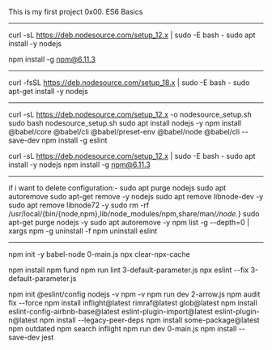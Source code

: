 This is my first project 0x00. ES6 Basics
_____________________
curl -sL https://deb.nodesource.com/setup_12.x | sudo -E bash -
sudo apt install -y nodejs

npm install -g npm@6.11.3
________________________________________
curl -fsSL https://deb.nodesource.com/setup_18.x | sudo -E bash -
sudo apt-get install -y nodejs
_____________________________
curl -sL https://deb.nodesource.com/setup_12.x -o nodesource_setup.sh
sudo bash nodesource_setup.sh
sudo apt install nodejs -y
npm install @babel/core @babel/cli @babel/preset-env @babel/node @babel/cli --save-dev
npm install -g eslint


curl -sL https://deb.nodesource.com/setup_12.x | sudo -E bash -
sudo apt install -y nodejs
npm install -g npm@6.11.3

_________________________________
if i want to delete configuration:-
sudo apt purge nodejs
sudo apt autoremove
sudo apt-get remove -y nodejs
sudo apt remove libnode-dev -y
sudo apt remove libnode72 -y
sudo rm -rf /usr/local/{bin/{node,npm},lib/node_modules/npm,share/man/*/node.*}
sudo apt-get purge nodejs -y
sudo apt autoremove -y
npm list -g --depth=0 | xargs npm -g uninstall -f
npm uninstall eslint

--------------------------------
npm init -y
babel-node 0-main.js
npx clear-npx-cache

npm install
npm fund
npm run lint 3-default-parameter.js
npx eslint --fix 3-default-parameter.js

npm init @eslint/config
nodejs -v
npm -v
npm run dev 2-arrow.js
npm audit fix --force
npm install inflight@latest rimraf@latest glob@latest
npm install eslint-config-airbnb-base@latest eslint-plugin-import@latest eslint-plugin-n@latest
npm install --legacy-peer-deps
npm install some-package@latest
npm outdated
npm search inflight
npm run dev 0-main.js
npm install --save-dev jest
